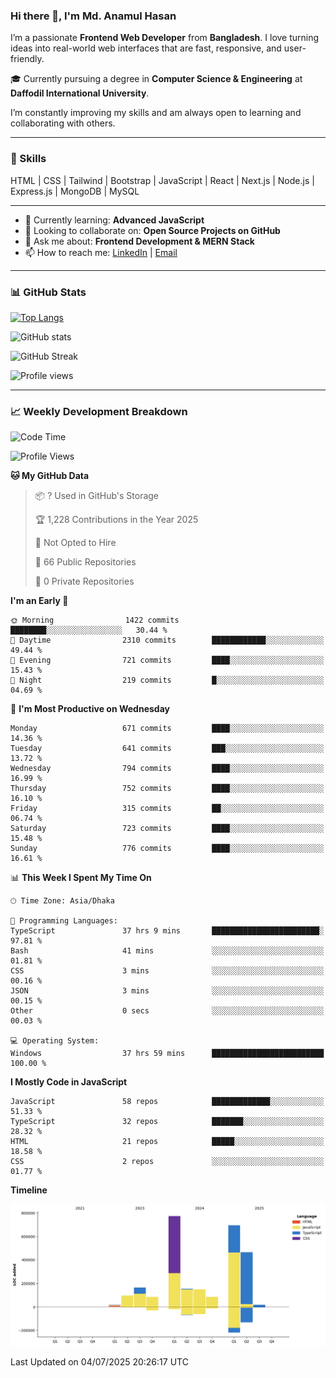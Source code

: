 ### Hi there 👋, I'm Md. Anamul Hasan

I’m a passionate **Frontend Web Developer** from **Bangladesh**. I love turning ideas into real-world web interfaces that are fast, responsive, and user-friendly.

🎓 Currently pursuing a degree in **Computer Science & Engineering** at **Daffodil International University**.

I’m constantly improving my skills and am always open to learning and collaborating with others.

---

### 🚀 Skills
HTML | CSS | Tailwind | Bootstrap | JavaScript | React | Next.js | Node.js | Express.js | MongoDB | MySQL 

---

- 🌱 Currently learning: **Advanced JavaScript**
- 👯 Looking to collaborate on: **Open Source Projects on GitHub**
- 💬 Ask me about: **Frontend Development & MERN Stack**
- 📫 How to reach me: [LinkedIn](https://www.linkedin.com/in/mdanamulhasan201) | [Email](mailto:anamulhasan3625@gmail.com)

---

### 📊 GitHub Stats

[![Top Langs](https://github-readme-stats.vercel.app/api/top-langs/?username=mdanamulhasan201&layout=compact)](https://github.com/anuraghazra/github-readme-stats)

![GitHub stats](https://github-readme-stats.vercel.app/api?username=mdanamulhasan201&show_icons=true&count_private=true&theme=tokyonight)

![GitHub Streak](https://streak-stats.demolab.com?user=mdanamulhasan201&theme=tokyonight)

![Profile views](https://gpvc.arturio.dev/mdanamulhasan201)

---

### 📈 Weekly Development Breakdown

<!--START_SECTION:waka-->
![Code Time](http://img.shields.io/badge/Code%20Time-380%20hrs%2038%20mins-blue)

![Profile Views](http://img.shields.io/badge/Profile%20Views-1-blue)

**🐱 My GitHub Data** 

> 📦 ? Used in GitHub's Storage 
 > 
> 🏆 1,228 Contributions in the Year 2025
 > 
> 🚫 Not Opted to Hire
 > 
> 📜 66 Public Repositories 
 > 
> 🔑 0 Private Repositories 
 > 
**I'm an Early 🐤** 

```text
🌞 Morning                1422 commits        ████████░░░░░░░░░░░░░░░░░   30.44 % 
🌆 Daytime                2310 commits        ████████████░░░░░░░░░░░░░   49.44 % 
🌃 Evening                721 commits         ████░░░░░░░░░░░░░░░░░░░░░   15.43 % 
🌙 Night                  219 commits         █░░░░░░░░░░░░░░░░░░░░░░░░   04.69 % 
```
📅 **I'm Most Productive on Wednesday** 

```text
Monday                   671 commits         ████░░░░░░░░░░░░░░░░░░░░░   14.36 % 
Tuesday                  641 commits         ███░░░░░░░░░░░░░░░░░░░░░░   13.72 % 
Wednesday                794 commits         ████░░░░░░░░░░░░░░░░░░░░░   16.99 % 
Thursday                 752 commits         ████░░░░░░░░░░░░░░░░░░░░░   16.10 % 
Friday                   315 commits         ██░░░░░░░░░░░░░░░░░░░░░░░   06.74 % 
Saturday                 723 commits         ████░░░░░░░░░░░░░░░░░░░░░   15.48 % 
Sunday                   776 commits         ████░░░░░░░░░░░░░░░░░░░░░   16.61 % 
```


📊 **This Week I Spent My Time On** 

```text
🕑︎ Time Zone: Asia/Dhaka

💬 Programming Languages: 
TypeScript               37 hrs 9 mins       ████████████████████████░   97.81 % 
Bash                     41 mins             ░░░░░░░░░░░░░░░░░░░░░░░░░   01.81 % 
CSS                      3 mins              ░░░░░░░░░░░░░░░░░░░░░░░░░   00.16 % 
JSON                     3 mins              ░░░░░░░░░░░░░░░░░░░░░░░░░   00.15 % 
Other                    0 secs              ░░░░░░░░░░░░░░░░░░░░░░░░░   00.03 % 

💻 Operating System: 
Windows                  37 hrs 59 mins      █████████████████████████   100.00 % 
```

**I Mostly Code in JavaScript** 

```text
JavaScript               58 repos            █████████████░░░░░░░░░░░░   51.33 % 
TypeScript               32 repos            ███████░░░░░░░░░░░░░░░░░░   28.32 % 
HTML                     21 repos            █████░░░░░░░░░░░░░░░░░░░░   18.58 % 
CSS                      2 repos             ░░░░░░░░░░░░░░░░░░░░░░░░░   01.77 % 
```



**Timeline**

![Lines of Code chart](https://raw.githubusercontent.com/mdanamulhasan201/mdanamulhasan201/main/assets/bar_graph.png)


 Last Updated on 04/07/2025 20:26:17 UTC
<!--END_SECTION:waka-->
